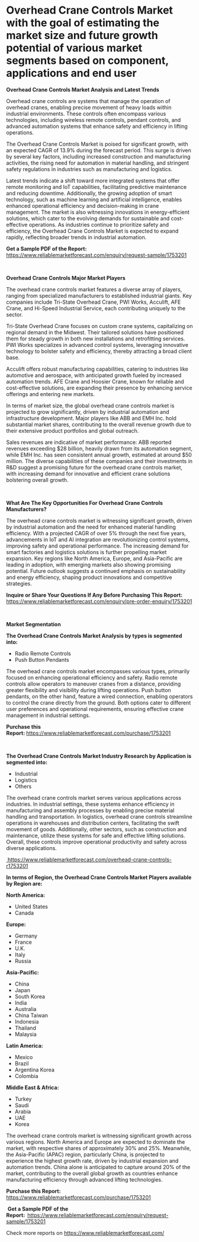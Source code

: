 <p><h1>Overhead Crane Controls Market with the goal of estimating the market size and future growth potential of various market segments based on component, applications and end user</h1></p><p><strong>Overhead Crane Controls Market Analysis and Latest Trends</strong></p>
<p><p>Overhead crane controls are systems that manage the operation of overhead cranes, enabling precise movement of heavy loads within industrial environments. These controls often encompass various technologies, including wireless remote controls, pendant controls, and advanced automation systems that enhance safety and efficiency in lifting operations.</p><p>The Overhead Crane Controls Market is poised for significant growth, with an expected CAGR of 13.9% during the forecast period. This surge is driven by several key factors, including increased construction and manufacturing activities, the rising need for automation in material handling, and stringent safety regulations in industries such as manufacturing and logistics. </p><p>Latest trends indicate a shift toward more integrated systems that offer remote monitoring and IoT capabilities, facilitating predictive maintenance and reducing downtime. Additionally, the growing adoption of smart technology, such as machine learning and artificial intelligence, enables enhanced operational efficiency and decision-making in crane management. The market is also witnessing innovations in energy-efficient solutions, which cater to the evolving demands for sustainable and cost-effective operations. As industries continue to prioritize safety and efficiency, the Overhead Crane Controls Market is expected to expand rapidly, reflecting broader trends in industrial automation.</p></p>
<p><strong>Get a Sample PDF of the Report:&nbsp;</strong> <a href="https://www.reliablemarketforecast.com/enquiry/request-sample/1753201?utm_campaign=2721&utm_medium=2&utm_source=Github&utm_content=ia&utm_term=06042025&utm_id=overhead-crane-controls">https://www.reliablemarketforecast.com/enquiry/request-sample/1753201</a></p>
<p>&nbsp;</p>
<p><strong>Overhead Crane Controls Major Market Players</strong></p>
<p><p>The overhead crane controls market features a diverse array of players, ranging from specialized manufacturers to established industrial giants. Key companies include Tri-State Overhead Crane, PWI Works, Acculift, AFE Crane, and Hi-Speed Industrial Service, each contributing uniquely to the sector.</p><p>Tri-State Overhead Crane focuses on custom crane systems, capitalizing on regional demand in the Midwest. Their tailored solutions have positioned them for steady growth in both new installations and retrofitting services. PWI Works specializes in advanced control systems, leveraging innovative technology to bolster safety and efficiency, thereby attracting a broad client base.</p><p>Acculift offers robust manufacturing capabilities, catering to industries like automotive and aerospace, with anticipated growth fueled by increased automation trends. AFE Crane and Hoosier Crane, known for reliable and cost-effective solutions, are expanding their presence by enhancing service offerings and entering new markets.</p><p>In terms of market size, the global overhead crane controls market is projected to grow significantly, driven by industrial automation and infrastructure development. Major players like ABB and EMH Inc. hold substantial market shares, contributing to the overall revenue growth due to their extensive product portfolios and global outreach.</p><p>Sales revenues are indicative of market performance: ABB reported revenues exceeding $28 billion, heavily drawn from its automation segment, while EMH Inc. has seen consistent annual growth, estimated at around $50 million. The diverse capabilities of these companies and their investments in R&D suggest a promising future for the overhead crane controls market, with increasing demand for innovative and efficient crane solutions bolstering overall growth.</p></p>
<p>&nbsp;</p>
<p><strong>What Are The Key Opportunities For Overhead Crane Controls Manufacturers?</strong></p>
<p><p>The overhead crane controls market is witnessing significant growth, driven by industrial automation and the need for enhanced material handling efficiency. With a projected CAGR of over 5% through the next five years, advancements in IoT and AI integration are revolutionizing control systems, improving safety and operational performance. The increasing demand for smart factories and logistics solutions is further propelling market expansion. Key regions like North America, Europe, and Asia-Pacific are leading in adoption, with emerging markets also showing promising potential. Future outlook suggests a continued emphasis on sustainability and energy efficiency, shaping product innovations and competitive strategies.</p></p>
<p><strong>Inquire or Share Your Questions If Any Before Purchasing This Report:</strong> <a href="https://www.reliablemarketforecast.com/enquiry/pre-order-enquiry/1753201?utm_campaign=2721&utm_medium=2&utm_source=Github&utm_content=ia&utm_term=06042025&utm_id=overhead-crane-controls">https://www.reliablemarketforecast.com/enquiry/pre-order-enquiry/1753201</a></p>
<p>&nbsp;</p>
<p><strong>Market Segmentation</strong></p>
<p><strong>The Overhead Crane Controls Market Analysis by types is segmented into:</strong></p>
<p><ul><li>Radio Remote Controls</li><li>Push Button Pendants</li></ul></p>
<p><p>The overhead crane controls market encompasses various types, primarily focused on enhancing operational efficiency and safety. Radio remote controls allow operators to maneuver cranes from a distance, providing greater flexibility and visibility during lifting operations. Push button pendants, on the other hand, feature a wired connection, enabling operators to control the crane directly from the ground. Both options cater to different user preferences and operational requirements, ensuring effective crane management in industrial settings.</p></p>
<p><strong>Purchase this Report:&nbsp;</strong><a href="https://www.reliablemarketforecast.com/purchase/1753201?utm_campaign=2721&utm_medium=2&utm_source=Github&utm_content=ia&utm_term=06042025&utm_id=overhead-crane-controls">https://www.reliablemarketforecast.com/purchase/1753201</a></p>
<p>&nbsp;</p>
<p><strong>The Overhead Crane Controls Market Industry Research by Application is segmented into:</strong></p>
<p><ul><li>Industrial</li><li>Logistics</li><li>Others</li></ul></p>
<p><p>The overhead crane controls market serves various applications across industries. In industrial settings, these systems enhance efficiency in manufacturing and assembly processes by enabling precise material handling and transportation. In logistics, overhead crane controls streamline operations in warehouses and distribution centers, facilitating the swift movement of goods. Additionally, other sectors, such as construction and maintenance, utilize these systems for safe and effective lifting solutions. Overall, these controls improve operational productivity and safety across diverse applications.</p></p>
<p><a href="https://www.reliablemarketforecast.com/overhead-crane-controls-r1753201?utm_campaign=2721&utm_medium=2&utm_source=Github&utm_content=ia&utm_term=06042025&utm_id=overhead-crane-controls">&nbsp;https://www.reliablemarketforecast.com/overhead-crane-controls-r1753201</a></p>
<p><strong>In terms of Region, the Overhead Crane Controls Market Players available by Region are:</strong></p>
<p>
    <p> <strong> North America: </strong>
        <ul>
            <li>United States</li>
            <li>Canada</li>
        </ul>
        </p> 
    <p> <strong> Europe: </strong>
        <ul>
            <li>Germany</li>
            <li>France</li>
            <li>U.K.</li>
            <li>Italy</li>
            <li>Russia</li>
        </ul>
        </p> 
    <p> <strong> Asia-Pacific: </strong>
        <ul>
            <li>China</li>
            <li>Japan</li>
            <li>South Korea</li>
            <li>India</li>
            <li>Australia</li>
            <li>China Taiwan</li>
            <li>Indonesia</li>
            <li>Thailand</li>
            <li>Malaysia</li>
        </ul>
        </p> 
    <p> <strong> Latin America: </strong>
        <ul>
            <li>Mexico</li>
            <li>Brazil</li>
            <li>Argentina Korea</li>
            <li>Colombia</li>
        </ul>
        </p> 
    <p> <strong> Middle East & Africa: </strong>
        <ul>
            <li>Turkey</li>
            <li>Saudi</li>
            <li>Arabia</li>
            <li>UAE</li>
            <li>Korea</li>
        </ul>
    </p>
    </p>
<p><p>The overhead crane controls market is witnessing significant growth across various regions. North America and Europe are expected to dominate the market, with respective shares of approximately 30% and 25%. Meanwhile, the Asia-Pacific (APAC) region, particularly China, is projected to experience the highest growth rate, driven by industrial expansion and automation trends. China alone is anticipated to capture around 20% of the market, contributing to the overall global growth as countries enhance manufacturing efficiency through advanced lifting technologies.</p></p>
<p><strong>Purchase this Report: </strong><a href="https://www.reliablemarketforecast.com/purchase/1753201?utm_campaign=2721&utm_medium=2&utm_source=Github&utm_content=ia&utm_term=06042025&utm_id=overhead-crane-controls">https://www.reliablemarketforecast.com/purchase/1753201</a></p>
<p>&nbsp;<strong>Get a Sample PDF of the Report:&nbsp;&nbsp;</strong><a href="https://www.reliablemarketforecast.com/enquiry/request-sample/1753201?utm_campaign=2721&utm_medium=2&utm_source=Github&utm_content=ia&utm_term=06042025&utm_id=overhead-crane-controls">https://www.reliablemarketforecast.com/enquiry/request-sample/1753201</a></p>
<p><strong></strong></p>
<p>Check more reports on <a href="https://www.reliablemarketforecast.com/?utm_campaign=2721&utm_medium=2&utm_source=Github&utm_content=ia&utm_term=06042025&utm_id=overhead-crane-controls">https://www.reliablemarketforecast.com/</a></p>